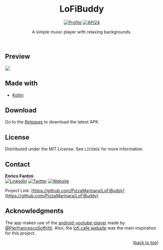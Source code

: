 <h1 align="center">LoFiBuddy</h1>

<p align="center">
  <a href="https://github.com/PizzaMarinara"><img alt="Profile" src="https://img.shields.io/badge/GitHub-PizzaMarinara-orange?logo=github"/></a>
  <a href="https://developer.android.com/about/versions/nougat/android-7.0"><img alt="API24" src="https://img.shields.io/badge/api-24%2B-brightgreen"></a>
</p>

<p align="center">
A simple music player with relaxing backgrounds.
</p>

<br>

## Preview

<img src="/previews/preview.gif"/>

## Made with

* [Kotlin](https://kotlinlang.org/)

## Download
Go to the [Releases](https://github.com/PizzaMarinara/LoFiBuddy/releases) to download the latest APK.

## License

Distributed under the MIT License. See `LICENSE` for more information.

## Contact

**Enrico Fantini**
<br>
[![LinkedIn][linkedin-shield]][linkedin-url]
[![Twitter][twitter-shield]][twitter-url]
[![Website][website-shield]][website-url]

Project Link: [https://github.com/PizzaMarinara/LoFiBuddy](https://github.com/PizzaMarinara/LoFiBuddy)

## Acknowledgments

The app makes use of the [android-youtube-player](https://github.com/PierfrancescoSoffritti/android-youtube-player) made by [@PierfrancescoSoffritti](https://github.com/PierfrancescoSoffritti).
Also, the [lofi cafe website](https://www.lofi.cafe/) was the main inspiration for this project.

<p align="right">(<a href="#top">back to top</a>)</p>


[contributors-shield]: https://img.shields.io/github/contributors/PizzaMarinara/MaximumWeightedMatching.svg
[contributors-url]: https://github.com/PizzaMarinara/MaximumWeightedMatching/graphs/contributors
[forks-shield]: https://img.shields.io/github/forks/PizzaMarinara/MaximumWeightedMatching.svg
[forks-url]: https://github.com/PizzaMarinara/MaximumWeightedMatching/network/members
[stars-shield]: https://img.shields.io/github/stars/PizzaMarinara/MaximumWeightedMatching.svg
[stars-url]: https://github.com/PizzaMarinara/MaximumWeightedMatching/stargazers
[issues-shield]: https://img.shields.io/github/issues/PizzaMarinara/MaximumWeightedMatching.svg
[issues-url]: https://github.com/PizzaMarinara/MaximumWeightedMatching/issues
[license-shield]: https://img.shields.io/github/license/PizzaMarinara/MaximumWeightedMatching.svg
[license-url]: https://github.com/PizzaMarinara/MaximumWeightedMatching/blob/master/LICENSE
[linkedin-shield]: https://img.shields.io/badge/LinkedIn-e--fantini-0072b1.svg?logo=linkedin
[linkedin-url]: https://linkedin.com/in/e-fantini/
[website-shield]: https://img.shields.io/badge/Website-efantini.dev-orange.svg?logo=firefox
[website-url]: https://efantini.dev/
[twitter-shield]: https://img.shields.io/badge/Twitter-Pizza__Marinara-1DA1F2.svg?logo=twitter
[twitter-url]: https://twitter.com/Pizza_Marinara
